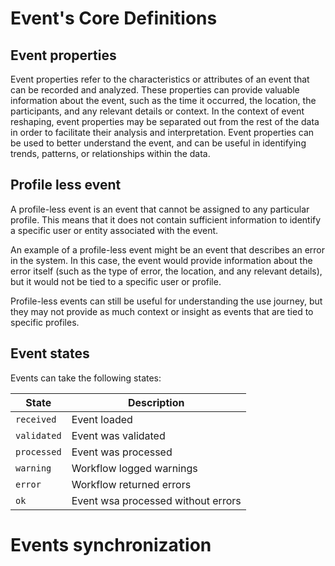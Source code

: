 # Event's Core Definitions


## Event properties

Event properties refer to the characteristics or attributes of an event that can be recorded and analyzed. These properties can provide valuable information about the event, such as the time it occurred, the location, the participants, and any relevant details or context. In the context of event reshaping, event properties may be separated out from the rest of the data in order to facilitate their analysis and interpretation. Event properties can be used to better understand the event, and can be useful in identifying trends, patterns, or relationships within the data.


## Profile less event

A profile-less event is an event that cannot be assigned to any particular profile. This means that it does not contain sufficient information to identify a specific user or entity associated with the event.

An example of a profile-less event might be an event that describes an error in the system. In this case, the event would provide information about the error itself (such as the type of error, the location, and any relevant details), but it would not be tied to a specific user or profile. 

Profile-less events can still be useful for understanding the use journey, but they may not provide as much context or insight as events that are tied to specific profiles.

## Event states

Events can take the following states:

| State         | Description                |
|---------------|----------------------------|
| `received`    | Event loaded               |
| `validated`   | Event was validated        |
| `processed`   | Event was processed        |
| `warning`     | Workflow logged warnings   |
| `error`       | Workflow returned errors   |
| `ok`          | Event wsa processed without errors |

# Events synchronization

